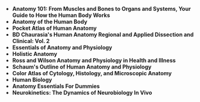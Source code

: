 <ul>
 <li><b><a target="_blank" href="https://github.com/manjunath5496/Human-Anatomy-Books/blob/master/um(1).pdf" style="text-decoration:none;">Anatomy 101: From Muscles and Bones to Organs and Systems, Your Guide to How the Human Body Works</a></b></li>
  
<li><b><a target="_blank" href="https://github.com/manjunath5496/Human-Anatomy-Books/blob/master/um(2).pdf" style="text-decoration:none;">Anatomy of the Human Body</a></b></li>  
  
<li><b><a target="_blank" href="https://github.com/manjunath5496/Human-Anatomy-Books/blob/master/um(3).pdf" style="text-decoration:none;">Pocket Atlas of Human Anatomy</a></b></li>
                               
 <li><b><a target="_blank" href="https://github.com/manjunath5496/Human-Anatomy-Books/blob/master/um(4).pdf" style="text-decoration:none;">BD Chaurasia's Human Anatomy Regional and Applied Dissection and Clinical: Vol. 2</a></b></li>                              
<li><b><a target="_blank" href="https://github.com/manjunath5496/Human-Anatomy-Books/blob/master/um(5).pdf" style="text-decoration:none;"> Essentials of Anatomy and Physiology  </a></b></li>
 <li><b><a target="_blank" href="https://github.com/manjunath5496/Human-Anatomy-Books/blob/master/um(6).pdf" style="text-decoration:none;">Holistic Anatomy</a></b></li>
                <li><b><a target="_blank" href="https://github.com/manjunath5496/Human-Anatomy-Books/blob/master/um(7).pdf" style="text-decoration:none;">Ross and Wilson Anatomy and Physiology in Health and Illness </a></b></li>                                
         <li><b><a target="_blank" href="https://github.com/manjunath5496/Human-Anatomy-Books/blob/master/um(8).pdf" style="text-decoration:none;">Schaum's Outline of Human Anatomy and Physiology</a></b></li>                                 

<li><b><a target="_blank" href="https://github.com/manjunath5496/Human-Anatomy-Books/blob/master/um(9).rar" style="text-decoration:none;">Color Atlas of Cytology, Histology, and Microscopic Anatomy</a></b></li>

  <li><b><a target="_blank" href="https://github.com/manjunath5496/Human-Anatomy-Books/blob/master/um(10).rar" style="text-decoration:none;">Human Biology</a></b></li> 

<li><b><a target="_blank" href="https://github.com/manjunath5496/Human-Anatomy-Books/blob/master/um(11).pdf" style="text-decoration:none;">Anatomy Essentials For Dummies</a></b></li>                          

  <li><b><a target="_blank" href="https://github.com/manjunath5496/Human-Anatomy-Books/blob/master/um(12).pdf" style="text-decoration:none;">Neurokinetics: The Dynamics of Neurobiology In Vivo</a></b></li> 

</ul>                           
